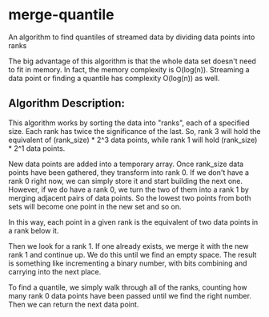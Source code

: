 # merge-quantile
An algorithm to find quantiles of streamed data by dividing data points into ranks

The big advantage of this algorithm is that the whole data set doesn't need to fit in memory. In fact, the memory complexity is O(log(n)). Streaming a data point or finding a quantile has complexity O(log(n)) as well. 

## Algorithm Description: 

This algorithm works by sorting the data into "ranks", each of a specified size. Each rank has twice the significance of the last. So, rank 3 will hold the equivalent of (rank_size) * 2^3 data points, while rank 1 will hold (rank_size) * 2^1 data points. 

New data points are added into a temporary array. Once rank_size data points have been gathered, they transform into rank 0. If we don't have a rank 0 right now, we can simply store it and start building the next one. However, if we do have a rank 0, we turn the two of them into a rank 1 by merging adjacent pairs of data points. So the lowest two points from both sets will become one point in the new set and so on. 

In this way, each point in a given rank is the equivalent of two data points in a rank below it. 

Then we look for a rank 1. If one already exists, we merge it with the new rank 1 and continue up. We do this until we find an empty space. The result is something like incrementing a binary number, with bits combining and carrying into the next place. 

To find a quantile, we simply walk through all of the ranks, counting how many rank 0 data points have been passed until we find the right number. Then we can return the next data point. 
